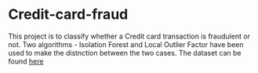 # Credit-card-fraud
This project is to classify whether a Credit card transaction is fraudulent or not. Two algorithms - Isolation Forest and Local Outlier Factor have been used to make the distnction between the two cases. The dataset can be found [here](https://www.kaggle.com/mlg-ulb/creditcardfraud/)
